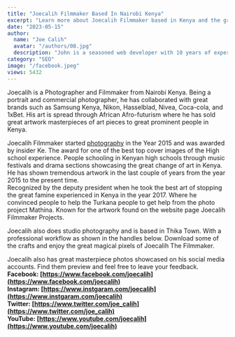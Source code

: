 ```yaml
---
title: "Joecalih Filmmaker Based In Nairobi Kenya"
excerpt: "Learn more about Joecalih Filmmaker based in Kenya and the great projects he is known for. Preview the best arts by Joecalih Fimmaker archive."
date: "2023-05-15"
author:
  name: "Joe Calih"
  avatar: "/authors/08.jpg"
  description: "John is a seasoned web developer with 10 years of experience in React and Next.js."
category: "SEO"
image: "/facebook.jpeg"
views: 5432
---
```




Joecalih is a Photographer and Filmmaker from Nairobi Kenya. Being a portrait and commercial photographer, he has collaborated with great brands such as Samsung Kenya, Nikon, Hasselblad, Nivea, Coca-cola, and 1xBet. His art is spread through African Afro-futurism where he has sold great artwork masterpieces of art pieces to great prominent people in Kenya.

Joecalih Filmmaker started [photography](https://joecalih.co.ke/joecalih-photography-based-in-nairobi-kenya/) in the Year 2015 and was awarded by insider Ke. The award for one of the best top cover images of the High school experience. People schooling in Kenyan high schools through music festivals and drama sections showcasing the great change of art in Kenya. He has shown tremendous artwork in the last couple of years from the year 2015 to the present time.  
Recognized by the deputy president when he took the best art of stopping the great famine experienced in Kenya in the year 2017. Where he convinced people to help the Turkana people to get help from the photo project Mathina. Known for the artwork found on the website page Joecalih Filmmaker Projects.

Joecalih also does studio photography and is based in Thika Town. With a professional workflow as shown in the handles below. Download some of the crafts and enjoy the great magical pixels of Joecalih The Filmmaker.

Joecalih also has great masterpiece photos showcased on his social media accounts. Find them preview and feel free to leave your feedback.  
**Facebook: [https://www.facebook.com/joecalih](https://www.facebook.com/joecalih)  
Instagram: [https://www.instgaram.com/joecalih](https://www.instgaram.com/joecalih)  
Twitter: [https://www.twitter.com/joe_calih](https://www.twitter.com/joe_calih)  
YouTube: [https://www.youtube.com/joecalih](https://www.youtube.com/joecalih)**
